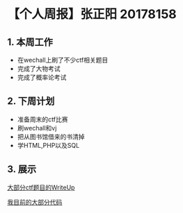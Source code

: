 # 【个人周报】张正阳 20178158

## 1. 本周工作

- 在wechall上刷了不少ctf相关题目
- 完成了大物考试
- 完成了概率论考试

## 2. 下周计划

- 准备周末的ctf比赛
- 刷wechall和vj
- 把从图书馆借来的书清掉
- 学HTML,PHP以及SQL

## 3. 展示

  [大部分ctf题目的WriteUp](https://github.com/SernRounder/Mycode/tree/master/CTF)

  [我目前的大部分代码](https://github.com/SernRounder/Mycode)